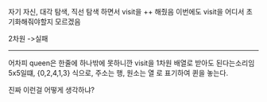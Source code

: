 자기 자신, 대각 탐색, 직선 탐색 하면서
visit을 ++ 해줬음
이번에도 visit을 어디서 초기화해줘야할지 모르겠음

2차원 ->실패

---

어차피 queen은 한줄에 하나밖에 못하니깐
visit을 1차원 배열로 받아도 된다는소리임
5x5일떄,
{0,2,4,1,3}
식으로, 주소는 행, 원소는 열 로 표기하여 퀸을 놓는다.

진짜 이런걸 어떻게 생각하냐?
